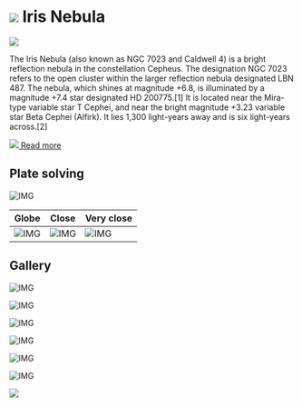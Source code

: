 # ![](..//Imaging//Common/pyl-tiny.png) Iris Nebula
![](..//Imaging//HD/Iris_Nebula+00+co.jpg)

The Iris Nebula (also known as NGC 7023 and Caldwell 4) is a bright reflection nebula in the constellation Cepheus. The designation NGC 7023 refers to the open cluster within the larger reflection nebula designated LBN 487. The nebula, which shines at magnitude +6.8, is illuminated by a magnitude +7.4 star designated HD 200775.[1] It is located near the Mira-type variable star T Cephei, and near the bright magnitude +3.23 variable star Beta Cephei (Alfirk). It lies 1,300 light-years away and is six light-years across.[2]



[![](..//Imaging//Common/Wikipedia.png) Read more](https://en.wikipedia.org/wiki/Iris_Nebula)
## Plate solving 


![IMG](..//Imaging//HD/Iris_Nebula_Annotated.jpg)


| Globe | Close | Very close |
| ----- | ----- | ----- |
|![IMG](..//Imaging//HD/Iris_Nebula_Globe.jpg) |![IMG](..//Imaging//HD/Iris_Nebula_Close.jpg) |![IMG](..//Imaging//HD/Iris_Nebula_Closer.jpg) |

## Gallery
![IMG](..//Imaging//HD/Iris_Nebula+00+co.jpg) 

![IMG](..//Imaging//HD/Iris_Nebula+01+co.jpg) 

![IMG](..//Imaging//HD/Iris_Nebula+02+co.jpg) 

![IMG](..//Imaging//HD/Iris_Nebula+03+co.jpg) 

![IMG](..//Imaging//HD/Iris_Nebula+04+co.jpg) 

![IMG](..//Imaging//HD/Iris_Nebula+05+co.jpg) 

![](..//Imaging//HD/Iris_Nebula+00+bg.jpg)
